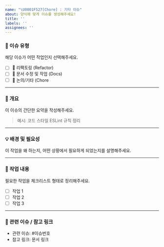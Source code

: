 ```yaml
---
name: "\U0001F527[Chore] : 기타 이슈"
about: 양식에 맞게 이슈를 생성해주세요!
title: ''
labels: ''
assignees: ''
---
```


### 📂 이슈 유형

해당 이슈가 어떤 작업인지 선택해주세요.

- [ ] 🔧 리팩토링 (Refactor)
- [ ] 📝 문서 수정 및 작업 (Docs)
- [ ] 💬 논의/기타 (Chore

---

### 🧾 개요

이 이슈의 간단한 요약을 작성해주세요.

> 예시: 코드 스타일 ESLint 규칙 정리

---

### 💡 배경 및 필요성

이 작업을 왜 하는지, 어떤 상황에서 필요하게 되었는지를 설명해주세요.

---

### 🔨 작업 내용

필요한 작업을 체크리스트 형태로 정리해주세요.

- [ ] 작업 1
- [ ] 작업 2
- [ ] 작업 3

---

### 🔗 관련 이슈 / 참고 링크

- 관련 이슈: #이슈번호
- 참고 링크: 문서 링크
